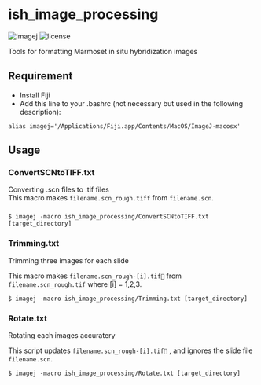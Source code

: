 ish\_image\_processing
=====
![imagej](https://img.shields.io/badge/ImageJ-macro-orange.svg)
![license](https://img.shields.io/badge/license-apache-blue.svg)

Tools for formatting Marmoset in situ hybridization images


## Requirement
<!--
 - ImageJ
 - Download "Bio-Formats Package" and "Command Line Tools" from [here](http://downloads.openmicroscopy.org/bio-formats/5.1.10/) and put them to ``ImageJ/plugins/``
-->
- Install Fiji
- Add this line to your .bashrc (not necessary but used in the following description): 
```
alias imagej='/Applications/Fiji.app/Contents/MacOS/ImageJ-macosx'
```

## Usage
### ConvertSCNtoTIFF.txt
Converting .scn files to .tif files	\
This macro makes  ``filename.scn_rough.tiff`` from ``filename.scn``.
### 
```
$ imagej -macro ish_image_processing/ConvertSCNtoTIFF.txt [target_directory]
```

### Trimming.txt
Trimming three images for each slide

This macro makes  ``filename.scn_rough-[i].tif`` from ``filename.scn_rough.tif`` where [i] = 1,2,3.
```
$ imagej -macro ish_image_processing/Trimming.txt [target_directory]
```

### Rotate.txt
Rotating each images accuratery

This script updates  ``filename.scn_rough-[i].tif`` , and ignores the slide file ``filename.scn``.
```
$ imagej -macro ish_image_processing/Rotate.txt [target_directory]
```
